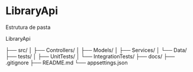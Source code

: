 # LibraryApi


Estrutura de pasta

LibraryApi


├── src/
│   ├── Controllers/
│   ├── Models/
│   ├── Services/
│   └── Data/
├── tests/
│   ├── UnitTests/
│   └── IntegrationTests/
├── docs/
├── .gitignore
├── README.md
└── appsettings.json
